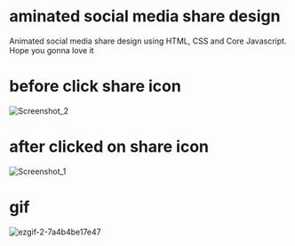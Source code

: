 # aminated social media share design
Animated social media share design using HTML, CSS and Core Javascript. Hope you gonna love it

# before click share icon
![Screenshot_2](https://user-images.githubusercontent.com/54768757/117545543-dbb06500-b043-11eb-85de-7819c648459b.png)

# after clicked on share icon
![Screenshot_1](https://user-images.githubusercontent.com/54768757/117545544-dc48fb80-b043-11eb-9957-bab834788c95.png)

# gif 
![ezgif-2-7a4b4be17e47](https://user-images.githubusercontent.com/54768757/117545555-ea971780-b043-11eb-868e-0f0884a5b51b.gif)
